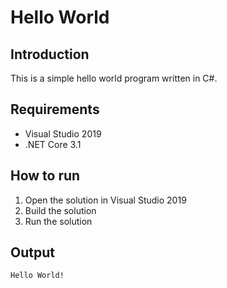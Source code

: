 # Hello World

## Introduction

This is a simple hello world program written in C#.

## Requirements

- Visual Studio 2019
- .NET Core 3.1

## How to run

1. Open the solution in Visual Studio 2019
2. Build the solution
3. Run the solution

## Output

```
Hello World!
```
